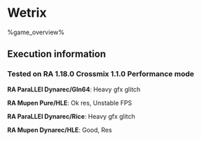 # Wetrix 

%game_overview%

## Execution information

### Tested on RA 1.18.0 Crossmix 1.1.0 Performance mode

**RA ParaLLEl Dynarec/Gln64**: Heavy gfx glitch

**RA Mupen Pure/HLE**: Ok res, Unstable FPS

**RA ParaLLEl Dynarec/Rice**: Heavy gfx glitch

**RA Mupen Dynarec/HLE**: Good, Res